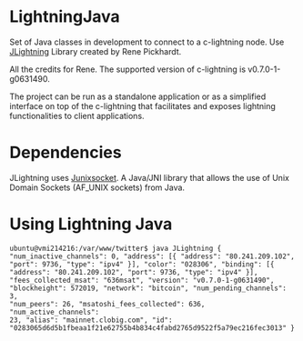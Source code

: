 # LightningJava
Set of Java classes in development to connect to a c-lightning node. Use <a href="https://github.com/ElementsProject/lightning/pull/2223">JLightning</a> Library created by Rene Pickhardt. 

All the credits for Rene. The supported version of c-lightning is v0.7.0-1-g0631490. 

The project can be run as a standalone application or as a simplified interface on top of the c-lightning that facilitates and exposes lightning functionalities to client applications. 

# Dependencies
JLightning uses <a href="https://github.com/kohlschutter/junixsocket">Junixsocket</a>. A Java/JNI library that allows the use of Unix Domain Sockets (AF_UNIX sockets) from Java.

# Using Lightning Java
<code>ubuntu@vmi214216:/var/www/twitter$ java JLightning
{
  "num_inactive_channels": 0,
  "address": [{
    "address": "80.241.209.102",
    "port": 9736,
    "type": "ipv4"
  }],
  "color": "028306",
  "binding": [{
    "address": "80.241.209.102",
    "port": 9736,
    "type": "ipv4"
  }],
  "fees_collected_msat": "636msat",
  "version": "v0.7.0-1-g0631490",
  "blockheight": 572019,
  "network": "bitcoin",
  "num_pending_channels": 3,
  "num_peers": 26,
  "msatoshi_fees_collected": 636,
  "num_active_channels": 23,
  "alias": "mainnet.clobig.com",
  "id": "0283065d6d5b1fbeaa1f21e62755b4b834c4fabd2765d9522f5a79ec216fec3013"
}
</code>
